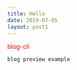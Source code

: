 ```yaml
---
title: Hello
date: 2019-07-05
layout: post1
---
```


<span style='color:red'>blog-cli</span>

```
blog preview example
```

